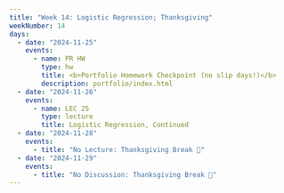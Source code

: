 ```yaml
---
title: "Week 14: Logistic Regression; Thanksgiving"
weekNumber: 14
days:
  - date: "2024-11-25"
    events:
      - name: PR HW
        type: hw
        title: <b>Portfolio Homework Checkpoint (no slip days!)</b>
        description: portfolio/index.html
  - date: "2024-11-26"
    events:
      - name: LEC 25
        type: lecture
        title: Logistic Regression, Continued
  - date: "2024-11-28"
    events:
      - title: "No Lecture: Thanksgiving Break 🦃"
  - date: "2024-11-29"
    events:
      - title: "No Discussion: Thanksgiving Break 🦃"
---
```

